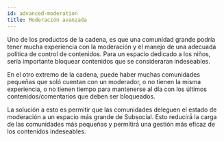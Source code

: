 ```yaml
---
id: advanced-moderation
title: Moderación avanzada
---
```


Uno de los productos de la cadena, es que una comunidad grande podría tener mucha experiencia con la moderación y el manejo de una adecuada política de control de contenidos. Para un espacio dedicado a los niños, sería importante bloquear contenidos que se consideraran indeseables.

En el otro extremo de la cadena, puede haber muchas comunidades pequeñas que soló cuentan con un moderador, o no tienen la misma experiencia, o no tienen tiempo para mantenerse al día con los últimos contenidos/comentarios que deben ser bloqueados.

La solución a esto es permitir que las comunidades deleguen el estado de moderación a un espacio más grande de Subsocial. Esto reducirá́ la carga de las comunidades más pequeñas y permitirá́ una gestión más eficaz de los contenidos indeseables.